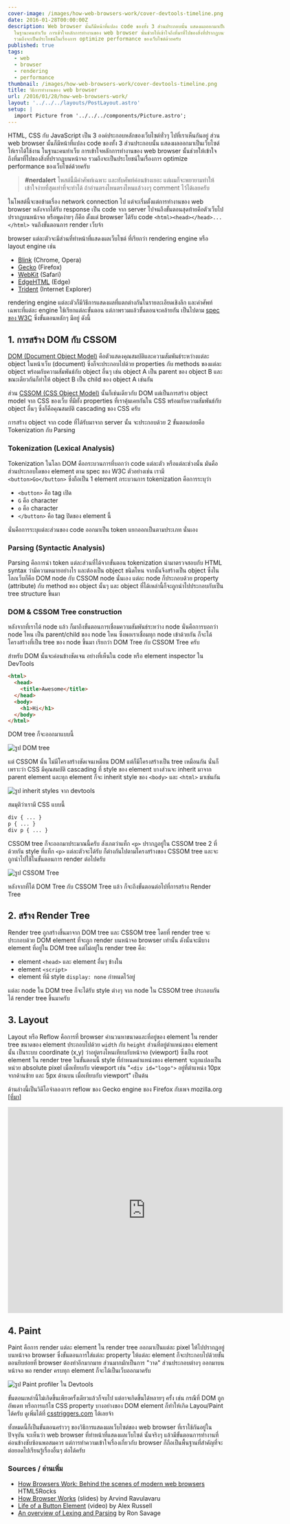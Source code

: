 ```yaml
---
cover-image: /images/how-web-browsers-work/cover-devtools-timeline.png
date: 2016-01-28T00:00:00Z
description: Web browser นั้นก็มีหน้าที่แปลง code ของทั้ง 3 ส่วนประกอบนั้น แสดงผลออกมาเป็นเว็บไซต์ให้เราได้ใช้งาน
  ในฐานะคนทำเว็บ การเข้าใจหลักการทำงานของ web browser นั้นช่วยให้เข้าใจถึงที่มาที่ไปของสิ่งที่ปรากฏบนหน้าจอ
  รวมถึงจะเป็นประโยชน์ในเรื่องการ optimize performance ของเว็บไซต์ด้วยครับ
published: true
tags:
  - web
  - browser
  - rendering
  - performance
thumbnail: /images/how-web-browsers-work/cover-devtools-timeline.png
title: วิธีการทำงานของ web browser
url: /2016/01/28/how-web-browsers-work/
layout: '../../../layouts/PostLayout.astro'
setup: |
  import Picture from '../../../components/Picture.astro';
---
```


HTML, CSS กับ JavaScript เป็น 3 องค์ประกอบหลักของเว็บไซต์ทั่วๆ ไปที่เราเห็นกันอยู่
ส่วน web browser นั้นก็มีหน้าที่แปลง code ของทั้ง 3 ส่วนประกอบนั้น แสดงผลออกมาเป็นเว็บไซต์ให้เราได้ใช้งาน
ในฐานะคนทำเว็บ การเข้าใจหลักการทำงานของ web browser นั้นช่วยให้เข้าใจถึงที่มาที่ไปของสิ่งที่ปรากฏบนหน้าจอ
รวมถึงจะเป็นประโยชน์ในเรื่องการ optimize performance ของเว็บไซต์ด้วยครับ

> **#nerdalert** โพสต์นี้มีคำศัพท์เฉพาะ และทับศัพท์ค่อนข้างเยอะ แต่ผมก็จะพยายามทำให้เข้าใจง่ายที่สุดเท่าที่จะทำได้ ถ้าอ่านตรงไหนตรงไหนแล้วงงๆ comment ไว้ได้เลยครับ

ในโพสต์นี้จะขอข้ามเรื่อง network connection ไป แต่จะเริ่มตั้งแต่การทำงานของ web browser
หลังจากได้รับ response เป็น code จาก server ไปจนถึงขั้นตอนสุดท้ายคือตัวเว็บไปปรากฏบนหน้าจอ
หรือพูดง่ายๆ ก็คือ ตั้งแต่ browser ได้รับ code `<html><head></head>...</html>` จนถึงขั้นตอนการ render เว็บจ้า

browser แต่ละตัวจะมีส่วนที่ทำหน้าที่แสดงผลเว็บไซต์ ที่เรียกว่า rendering engine หรือ layout engine
เช่น

- [Blink](https://www.chromium.org/blink) (Chrome, Opera)
- [Gecko](https://developer.mozilla.org/en-US/docs/Mozilla/Gecko) (Firefox)
- [WebKit](https://webkit.org/) (Safari)
- [EdgeHTML](https://en.wikipedia.org/wiki/EdgeHTML) (Edge)
- [Trident](https://en.wikipedia.org/wiki/Trident_(layout_engine)) (Internet Explorer)

rendering engine แต่ละตัวก็มีวิธีการแสดงผลที่แตกต่างกันในรายละเอียดเชิงลึก และคำศัพท์เฉพาะที่แต่ละ engine ใช้เรียกแต่ละขั้นตอน
แต่ภาพรวมแล้วขั้นตอนจะคล้ายกัน เป็นไปตาม [spec ของ W3C](https://www.w3.org/TR/html5/infrastructure.html#infrastructure) ซึ่งขั้นตอนหลักๆ มีอยู่ ดังนี้

## 1. การสร้าง DOM กับ CSSOM

[DOM (Document Object Model)](https://www.w3.org/TR/dom/) คือตัวแสดงคุณสมบัติและความสัมพันธ์ระหว่างแต่ละ object ในหน้าเว็บ (document)
ซึ่งก็จะประกอบไปด้วย properties กับ methods ของแต่ละ object พร้อมกับความสัมพันธ์กับ object อื่นๆ
เช่น object A เป็น parent ของ object B และขณะเดียวกันก็ทำให้ object B เป็น child ของ object A เช่นกัน

ส่วน [CSSOM (CSS Object Model)](https://www.w3.org/TR/cssom/) นั้นก็เช่นเดียวกับ DOM แต่เป็นการสร้าง object model จาก CSS ของเว็บ
ที่มีทั้ง properties ที่เราคุ้นเคยกันใน CSS พร้อมกับความสัมพันธ์กับ object อื่นๆ ซึ่งก็คือคุณสมบัติ cascading ของ CSS ครับ

การสร้าง object จาก code ที่ได้รับมาจาก server นั้น จะประกอบด้วย 2 ขั้นตอนย่อยคือ Tokenization กับ Parsing

### Tokenization (Lexical Analysis)

Tokenization ในโลก DOM คือกระบวนการที่บอกว่า code แต่ละตัว หรือแต่ละช่วงนั้น มันคือส่วนประกอบใดของ element
ตาม spec ของ W3C ตัวอย่างเช่น เรามี `<button>Go</button>` ซึ่งถือเป็น 1 element
กระบวนการ tokenization คือการระบุว่า

  * `<button>` คือ tag เปิด
  * `G` คือ character
  * `o` คือ character
  * `</button>` คือ tag ปิดของ element นี้

นั่นคือการระบุแต่ละส่วนของ code ออกมาเป็น token แยกออกเป็นตามประเภท นั่นเอง

### Parsing (Syntactic Analysis)

Parsing คือการนำ token แต่ละส่วนที่ได้จากขั้นตอน tokenization นำมาตรวจสอบกับ HTML syntax ว่ามีความหมายอย่างไร
และต้องเป็น object ชนิดไหน จากนั้นจึงสร้างเป็น object ซึ่งในโลกเว็บก็คือ DOM node กับ CSSOM node นั่นเอง
แต่ละ node ก็ประกอบด้วย property (attribute) กับ method ของ object นั้นๆ และ object ที่ได้เหล่านี้ก็จะถูกนำไปประกอบกับเป็น
tree structure ขึ้นมา

### DOM & CSSOM Tree construction

หลังจากที่เราได้ node แล้ว ก็มาถึงขั้นตอนการเชื่อมความสัมพันธ์ระหว่าง node นั่นคือการบอกว่า
node ไหน เป็น parent/child ของ node ไหน ซึ่งพอเราเชื่อมทุก node เข้าด้วยกัน
ก็จะได้โครงสร้างที่เป็น tree ของ node ขึ้นมา เรียกว่า DOM Tree กับ CSSOM Tree ครับ

สำหรับ DOM นั้นจะค่อนข้างชัดเจน อย่างที่เห็นใน code หรือ element inspector ใน DevTools

```html
<html>
  <head>
    <title>Awesome</title>
  </head>
  <body>
    <h1>Hi</h1>
  </body>
</html>
```

DOM tree ก็จะออกมาแบบนี้

<div class="text-center">
  <img src="/images/how-web-browsers-work/dom-tree.min.svg" alt="รูป DOM tree">
</div>

แต่ CSSOM นั้น ไม่มีโครงสร้างชัดเจนเหมือน DOM แต่ก็มีโครงสร้างเป็น tree เหมือนกัน
นั่นก็เพราะว่า CSS มีคุณสมบัติ cascading ที่ style ของ element บางส่วนจะ inherit มาจาก parent element
และทุก element ก็จะ inherit style ของ `<body>` และ `<html>` มาเช่นกัน

<div class="text-center">
  <img src="/images/how-web-browsers-work/inherited-styles.png" alt="รูป inherit styles จาก devtools">
</div>

สมมุติว่าเรามี CSS แบบนี้

```css
div { ... }
p { ... }
div p { ... }
```

CSSOM tree ก็จะออกมาประมาณนี้ครับ สังเกตว่าแท็ก `<p>` ปรากฎอยู่ใน CSSOM tree 2 ที่ด้วยกัน
style ที่แท็ก `<p>` แต่ละตัวจะได้รับ ก็ต่างกันไปตามโครงสร้างของ CSSOM tree
และจะถูกนำไปใช้ในขั้นตอนการ render ต่อไปครับ

<div class="text-center">
  <img src="/images/how-web-browsers-work/cssom-tree.min.svg" alt="รูป CSSOM Tree">
</div>

หลังจากที่ได้ DOM Tree กับ CSSOM Tree แล้ว ก็จะถึงขั้นตอนต่อไปที่การสร้าง Render Tree

## 2. สร้าง Render Tree

Render tree ถูกสร้างขึ้นมาจาก DOM tree และ CSSOM tree โดยที่ render tree จะประกอบด้วย
DOM element ที่จะถูก render บนหน้าจอ browser เท่านั้น ดังนั้นจะมีบาง element ที่อยู่ใน DOM tree
แต่ไม่อยู่ใน render tree คือ:

- element `<head>` และ element อื่นๆ ข้างใน
- element `<script>`
- element ที่มี style `display: none` กำหนดไว้อยู่

แต่ละ node ใน DOM tree ก็จะได้รับ style ต่างๆ จาก node ใน CSSOM tree ประกอบกันได้ render tree ขึ้นมาครับ

## 3. Layout

Layout หรือ Reflow คือการที่ browser คำนวนหาขนาดและที่อยู่ของ element ใน render tree
ขนาดของ element ประกอบไปด้วย `width` กับ `height` ส่วนที่อยู่ตำแหน่งของ element นั้น
เป็นระบบ coordinate (x,y) ว่าอยู่ตรงไหนเทียบกับหน้าจอ (viewport) ซึ่งเป็น root element ใน render tree
ในขั้นตอนนี้ style ที่กำหนดตำแหน่งของ element จะถูกแปลงเป็นหน่วย absolute pixel เมื่อเทียบกับ viewport
เช่น "`<div id="logo">` อยู่ที่ตำแหน่ง 10px จากด้านซ้าย และ 5px ด้านบน เมื่อเทียบกับ viewport" เป็นต้น

ด้านล่างนี้เป็นวิดีโอจำลองการ reflow ของ Gecko engine ของ Firefox กับเพจ mozilla.org [[ที่มา]](https://www.youtube.com/watch?v=ZTnIxIA5KGw)

<div class="text-center video-wrapper">
  <iframe width="640" height="480" src="https://www.youtube.com/embed/ZTnIxIA5KGw" frameborder="0" allowfullscreen></iframe>
</div>

## 4. Paint

Paint คือการ render แต่ละ element ใน render tree ออกมาเป็นแต่ละ pixel ให้ไปปรากฎอยู่บนหน้าจอ browser
ซึ่งขั้นตอนการใส่แต่ละ property ให้แต่ละ element ก็จะประกอบไปด้วยขั้นตอนยิบย่อยที่ browser ต้องทำอีกมากมาย
ส่วนมากมักเป็นการ "วาด" ส่วนประกอบต่างๆ ออกมาบนหน้าจอ
พอ render ครบทุก element ก็จะได้เป็นเว็บออกมาครับ

<div class="text-center">
  <img src="/images/how-web-browsers-work/paint-profiler.png" alt="รูป Paint profiler ใน Devtools">
</div>

ขั้นตอนเหล่านี้ไม่เกิดขึ้นเพียงครั้งเดียวแล้วก็จบไป แต่อาจเกิดขึ้นได้หลายๆ ครั้ง เช่น กรณีที่ DOM ถูกอัพเดท
หรือการแก้ไข CSS property บางอย่างของ DOM element ก็ทำให้เกิด Layou/Paint ได้ครับ
ดูเพิ่มได้ที่ [csstriggers.com](https://csstriggers.com/) ได้เลยจ้า

ทั้งหมดนี้ก็เป็นขั้นตอนคร่าวๆ ของวิธีการแสดงผลเว็บไซต์ของ web browser ที่เราใช้กันอยู่ในปัจจุบัน
จะเห็นว่า web browser ที่ทำหน้าที่แสดงผลเว็บไซต์ นั้นจริงๆ แล้วมีขั้นตอนการทำงานที่ค่อนข้างซับซ้อนพอสมควร
แต่การทำความเข้าใจเรื่องเกี่ยวกับ browser ก็ถือเป็นพื้นฐานที่สำคัญที่จะต่อยอดไปเรียนรู้เรื่องอื่นๆ ต่อได้ครับ

### Sources / อ่านเพิ่ม

- [How Browsers Work: Behind the scenes of modern web browsers](https://www.html5rocks.com/en/tutorials/internals/howbrowserswork/) HTML5Rocks
- [How Browser Works](https://arvindr21.github.io/howBrowserWorks) (slides) by Arvind Ravulavaru
- [Life of a Button Element](https://vimeo.com/32364192) (video) by Alex Russell
- [An overview of Lexing and Parsing](https://www.perl.com/pub/2012/10/an-overview-of-lexing-and-parsing.html) by Ron Savage

